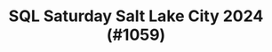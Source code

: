 ---
layout: event
title: "SQL Saturday Salt Lake City 2024 (#1059)"
subtitle: ""
tags: ["Salt Lake City", "Utah", "USA", "physical", "2024", "North America"]
thumb: /assets/img/logos/Just_icon_Color_small.png
comments: false
data: SQLSat1059
---